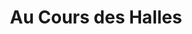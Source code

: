 ---
title: "Au Cours des Halles"
url: /saint-laurent-sur-sevre/au-cours-des-halles/
shop: Metzgerei
---